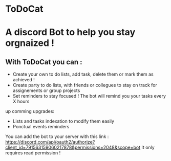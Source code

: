 # ToDoCat

<h1>A discord Bot to help you stay orgnaized !</h1>

<h2>With ToDoCat you can :</h2>
<ul>
  <li>Create your own to do lists, add task, delete them or mark them as achieved !</li>
  <li>Create party to do lists, with friends or collegues to stay on track for assignements or group projects</li>
  <li>Set reminders to stay focused ! The bot will remind you your tasks every X hours</li>
</ul>

up comming upgrades:
<ul>
  <li>Lists and tasks indexation to modify them easily</li>
  <li>Ponctual events reminders</li>
</ul>

You can add the bot to your server with this link : https://discord.com/api/oauth2/authorize?client_id=791563159060217878&permissions=2048&scope=bot
It only requires read permission !
